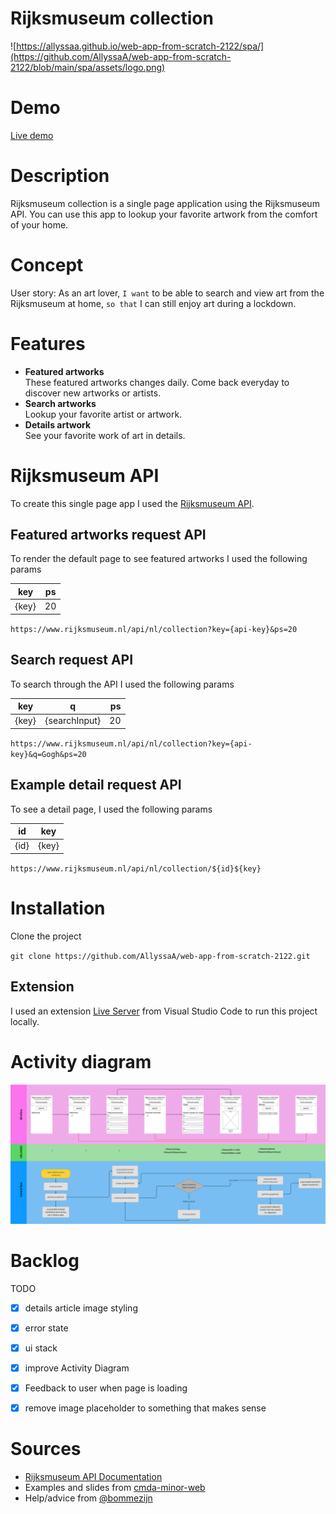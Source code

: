 
# Rijksmuseum collection

![https://allyssaa.github.io/web-app-from-scratch-2122/spa/](https://github.com/AllyssaA/web-app-from-scratch-2122/blob/main/spa/assets/logo.png)
# Demo

[Live demo](https://allyssaa.github.io/web-app-from-scratch-2122/spa/)


# Description

Rijksmuseum collection is a single page application using the Rijksmuseum API. You can use this app to lookup your favorite artwork from the comfort of your home.


# Concept

User story: As an art lover, `I want` to be able to search and view art from the Rijksmuseum at home, `so that` I can still enjoy art during a lockdown.

# Features
- **Featured artworks**<br>
    These featured artworks changes daily. Come back everyday to discover new artworks or artists.
- **Search artworks**<br>
    Lookup your favorite artist or artwork.
- **Details artwork**<br>
    See your favorite work of art in details.

# Rijksmuseum API

To create this single page app I used the [Rijksmuseum API](https://data.rijksmuseum.nl/object-metadata/api/).

## Featured artworks request API

To render the default page to see featured artworks I used the following params 

|  key  |  ps |
|----------|:------:|
| {key} | 20 |


`https://www.rijksmuseum.nl/api/nl/collection?key={api-key}&ps=20`

## Search request API
To search through the API I used the following params

|  key  |      q     |  ps |
|----------|:-------------:|------:|
| {key} |  {searchInput}| 20 |



`https://www.rijksmuseum.nl/api/nl/collection?key={api-key}&q=Gogh&ps=20`

## Example detail request API

To see a detail page, I used the following params


|  id  |      key     |  
|----------|:-------------:
| {id} |  {key}| 



`https://www.rijksmuseum.nl/api/nl/collection/${id}${key}`




# Installation

Clone the project

`git clone https://github.com/AllyssaA/web-app-from-scratch-2122.git`


## Extension
I used an extension [Live Server](https://marketplace.visualstudio.com/items?itemName=ritwickdey.LiveServer) from Visual Studio Code to run this project locally.

    
# Activity diagram
<img src="https://github.com/AllyssaA/web-app-from-scratch-2122/blob/main/spa/assets/Screenshot%202022-05-18%20at%2018.44.39.png"/>



# Backlog

TODO

- [x] details article image styling
- [x] error state
- [x] ui stack
- [x] improve Activity Diagram
- [x] Feedback to user when page is loading
- [x] remove image placeholder to something that makes sense



# Sources
- [Rijksmuseum API Documentation](https://data.rijksmuseum.nl/object-metadata/api/)
- Examples and slides from [cmda-minor-web](https://github.com/cmda-minor-web/web-app-from-scratch-2122)
- Help/advice from [@bommezijn](https://github.com/bommezijn)

